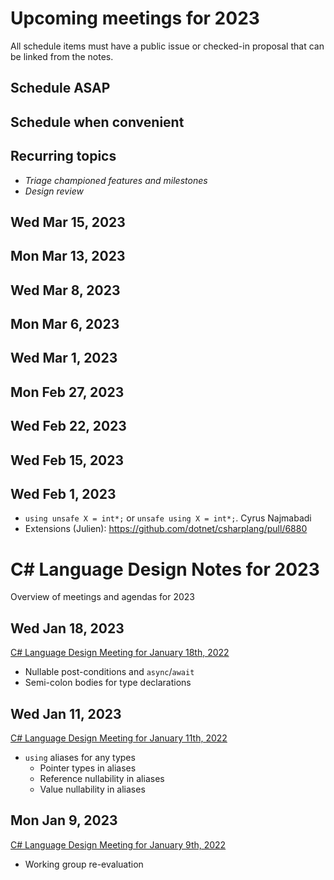 # Upcoming meetings for 2023

All schedule items must have a public issue or checked-in proposal that can be linked from the notes.

## Schedule ASAP


## Schedule when convenient


## Recurring topics

- *Triage championed features and milestones*
- *Design review*


## Wed Mar 15, 2023


## Mon Mar 13, 2023


## Wed Mar 8, 2023


## Mon Mar 6, 2023


## Wed Mar 1, 2023


## Mon Feb 27, 2023


## Wed Feb 22, 2023


## Wed Feb 15, 2023


## Wed Feb 1, 2023

- `using unsafe X = int*;` or `unsafe using X = int*;`.  Cyrus Najmabadi
- Extensions (Julien): https://github.com/dotnet/csharplang/pull/6880

# C# Language Design Notes for 2023

Overview of meetings and agendas for 2023

## Wed Jan 18, 2023

[C# Language Design Meeting for January 18th, 2022](https://github.com/dotnet/csharplang/blob/main/meetings/2023/LDM-2023-01-18.md)

- Nullable post-conditions and `async`/`await`
- Semi-colon bodies for type declarations

## Wed Jan 11, 2023

[C# Language Design Meeting for January 11th, 2022](https://github.com/dotnet/csharplang/blob/main/meetings/2023/LDM-2023-01-11.md)

- `using` aliases for any types
    - Pointer types in aliases
    - Reference nullability in aliases
    - Value nullability in aliases

## Mon Jan 9, 2023

[C# Language Design Meeting for January 9th, 2022](https://github.com/dotnet/csharplang/blob/main/meetings/2023/LDM-2023-01-09.md)

- Working group re-evaluation
